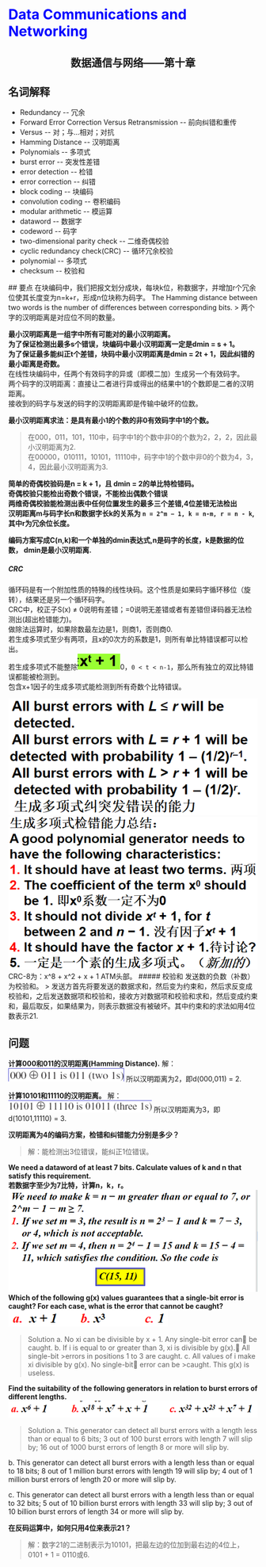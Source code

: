 # <font color= "blue"> Data Communications and Networking </font>

## <center> 数据通信与网络——第十章</center>

## 名词解释
<ul>
<li>Redundancy -- 冗余</li>
<li>Forward Error Correction Versus Retransmission -- 前向纠错和重传</li>
<li>Versus --  对；与...相对；对抗</li>
<li>Hamming Distance -- 汉明距离</li>
<li>Polynomials  -- 多项式</li>
<li>burst error -- 突发性差错</li>
<li>error detection -- 检错</li>
<li>error correction -- 纠错</li>
<li>block coding -- 块编码</li>
<li>convolution coding -- 卷积编码</li>
<li>modular arithmetic -- 模运算</li>
<li>dataword -- 数据字</li>
<li>codeword -- 码字</li>
<li>two-dimensional parity check -- 二维奇偶校验</li>
<li>cyclic redundancy check(CRC) -- 循环冗余校验</li>
<li>polynomial -- 多项式</li>
<li>checksum -- 校验和</li>
</ul>
## 要点
在块编码中，我们把报文划分成块，每块k位，称数据字，并增加r个冗余位使其长度变为n=k+r，形成n位块称为码字。  
The Hamming distance between two words is the number of differences between corresponding bits.  
> 两个字的汉明距离是对应位不同的数量。

<b>最小汉明距离是一组字中所有可能对的最小汉明距离。  
为了保证检测出最多s个错误，块编码中最小汉明距离一定是dmin = s + 1。  
为了保证最多能纠正t个差错，块码中最小汉明距离是dmin = 2t + 1，因此纠错的最小距离是奇数。  
</b>
在线性块编码中，任两个有效码字的异或（即模二加）生成另一个有效码字。  
两个码字的汉明距离：直接让二者进行异或得出的结果中1的个数即是二者的汉明距离。  
接收到的码字与发送的码字的汉明距离即是传输中破坏的位数。  

<b>最小汉明距离求法：是具有最小1的个数的非0有效码字中1的个数。</b>
>在000，011，101，110中，码字中1的个数中非0的个数为2，2，2，因此最小汉明距离为2.  
>在00000，010111，10101，11110中，码字中1的个数中非0的个数为4，3，4，因此最小汉明距离为3.  

<b>简单的奇偶校验码是n = k + 1，且 dmin = 2的单比特检错码。  
奇偶校验只能检出奇数个错误，不能检出偶数个错误  
两维奇偶校验能检测出表中任何位置发生的最多三个差错,4位差错无法检出  
汉明距离m与码字长n和数据字长k的关系为 `n = 2^m − 1, k = n-m, r = n - k`,其中r为冗余位长度。  
</b>

<b>编码方案写成C(n,k)和一个单独的dmin表达式,n是码字的长度，k是数据的位数， dmin是最小汉明距离.</b>  

##### CRC
循环码是有一个附加性质的特殊的线性块码。这个性质是如果码字循环移位（旋转），结果还是另一个循环码字。  
CRC中，校正子S(x) ≠ 0说明有差错；=0说明无差错或者有差错但译码器无法检测出(超出检错能力)。  
做除法运算时，如果除数最左边是1，则商1，否则商0.  
若生成多项式至少有两项，且x的0次方的系数是1，则所有单比特错误都可以检出。  
若生成多项式不能整除<img src = "img/10.4.png"/>0，`0 < t < n-1`，那么所有独立的双比特错误都能被检测到。  
包含x+1因子的生成多项式能检测到所有奇数个比特错误。  

<img src = "img/10.5.png"/>

<img src = "img/10.8.png"/>
CRC-8为：x^8 + x^2 + x + 1 ATM头部。  
##### 校验和
发送数的负数（补数）为校验和。  
> 发送方首先将要发送的数据求和，然后变为约束和，然后求反变成校验和，之后发送数据项和校验和，接收方对数据项和校验和求和，然后变成约束和，最后取反，如果结果为，则表示数据没有被破坏。其中约束和的求法如用4位数表示21.  


## 问题
<b>计算000和011的汉明距离(Hamming Distance).</b>
解：
<img src = "img/10.1.png"/>
所以汉明距离为2，即d(000,011) = 2.  

<b>计算10101和11110的汉明距离。</b>
解：
<img src = "img/10.2.png"/>
所以汉明距离为3，即d(10101,11110) = 3.

<b>汉明距离为4的编码方案，检错和纠错能力分别是多少？</b>  
>解：能检测出3位错误，能纠正1位错误。  

<b>We need a dataword of at least 7 bits. Calculate values of k and n that satisfy this requirement.  
若数据字至少为7比特，计算n，k，r。</b>
<img src = "img/10.3.png"/>
<b>Which of the following g(x) values guarantees that a single-bit error is caught? For each case, what is the error that cannot be caught?
<img src = "img/10.7.png"/>
</b>
>Solution
>a. No xi can be divisible by x + 1. Any single-bit error can    be caught.
>b. If i is equal to or greater than 3, xi is divisible by g(x).   All single-bit >errors in positions 1 to 3 are caught.
>c. All values of i make xi divisible by g(x). No single-bit    error can be >caught. This  g(x) is useless.

<b>Find the suitability of the following generators in relation to burst errors of different lengths.  
<img src = "img/10.6.png"/>
</b>
>Solution
a. This generator can detect all burst errors with a length less than or equal to 6 bits; 3 out of 100 burst errors with length 7 will slip by; 16 out of 1000 burst errors of length 8 or more will slip by.
>
b. This generator can detect all burst errors with a length less than or equal to 18 bits; 8 out of 1 million burst errors with length 19 will slip by; 4 out of 1 million burst errors of length 20 or more will slip by.
>
c. This generator can detect all burst errors with a length less than or equal to 32 bits; 5 out of 10 billion burst  errors with length 33 will slip by; 3 out of 10 billion  burst errors of length 34 or more will slip by.

<b>在反码运算中，如何只用4位来表示21？</b>
> 解：数字21的二进制表示为10101，把最左边的位加到最右边的4位上，0101 + 1 = 0110或6.


